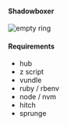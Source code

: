 #### Shadowboxer

![empty ring](http://cl.ly/Vxt0/boxing_ring.jpg)

#### Requirements

* hub
* z script
* vundle
* ruby / rbenv
* node / nvm
* hitch
* sprunge
